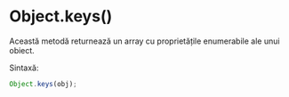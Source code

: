 # Object.keys()

Această metodă returnează un array cu proprietățile enumerabile ale unui obiect.

Sintaxă:

```js
Object.keys(obj);
```
